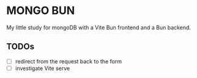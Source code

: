 # MONGO BUN

My little study for mongoDB with a Vite Bun frontend and a Bun backend.

## TODOs

- [ ] redirect from the request back to the form
- [ ] investigate Vite serve
